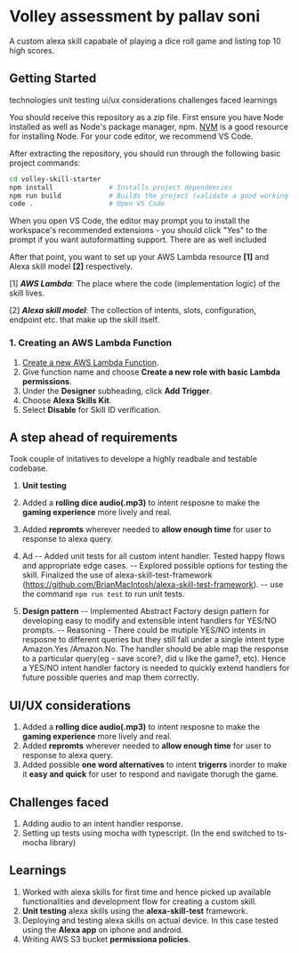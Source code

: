 # Volley assessment by pallav soni
A custom alexa skill capabale of playing a dice roll game and listing top 10 high scores.

## **Getting Started**

technologies
unit testing
ui/ux considerations
challenges faced
learnings


You should receive this repository as a zip file. First ensure you have Node installed as well as Node's package manager, npm. [NVM](https://github.com/nvm-sh/nvm) is a good resource for installing Node. For your code editor, we recommend VS Code.

After extracting the repository, you should run through the following basic project commands:

```sh
cd volley-skill-starter
npm install              # Installs project dependencies
npm run build            # Builds the project (validate a good working state)
code .                   # Open VS Code
```

When you open VS Code, the editor may prompt you to install the workspace's recommended extensions - you should click "Yes" to the prompt if you want autoformatting support. There are as well included

After that point, you want to set up your AWS Lambda resource **[1]** and Alexa skill model **[2]** respectively.

[1] _**AWS Lambda**_: The place where the code (implementation logic) of the skill lives.

[2] _**Alexa skill model**_: The collection of intents, slots, configuration, endpoint etc. that make up the skill itself.

### 1. **Creating an AWS Lambda Function**

1. [Create a new AWS Lambda Function](https://console.aws.amazon.com/lambda/home?region=us-east-1#/create/function).
2. Give function name and choose **Create a new role with basic Lambda permissions**.
3. Under the **Designer** subheading, click **Add Trigger**.
4. Choose **Alexa Skills Kit**.
5. Select **Disable** for Skill ID verification.

## **A step ahead of requirements**

Took couple of initatives to develope a highly readbale and testable codebase.

1. **Unit testing**
  1. Added a **rolling dice audio(.mp3)** to intent resposne to make the **gaming experience** more lively and real.
  2. Added **repromts** wherever needed to **allow enough time** for user to response to alexa query.
  3. Ad
-- Added unit tests for all custom intent handler. Tested  happy flows and appropriate edge cases.
-- Explored possible options for testing the skill. Finalized the use of alexa-skill-test-framework (https://github.com/BrianMacIntosh/alexa-skill-test-framework).
 -- use the command ```npm run test``` to run unit tests.
 
2. **Design pattern**
 -- Implemented Abstract Factory design pattern for developing easy to modify and extensible intent handlers for YES/NO prompts.
 -- Reasoning - There could be mutiple YES/NO intents in resposne to different queries but they still fall under a single intent type Amazon.Yes /Amazon.No. The handler should be able map the response to a particular query(eg - save score?, did u like the game?, etc). Hence a YES/NO intent handler factory is needed to quickly extend handlers for future possible queries and map them  correctly.
 

## **UI/UX considerations**

1. Added a **rolling dice audio(.mp3)** to intent resposne to make the **gaming experience** more lively and real.
2. Added **repromts** wherever needed to **allow enough time** for user to response to alexa query.
3. Added possible **one word alternatives** to intent **trigerrs** inorder to make it **easy and quick** for user to respond and navigate thorugh the game.


## **Challenges faced**

1. Adding audio to an intent handler response.
2. Setting up tests using mocha with typescript. (In the end switched to ts-mocha library)

## **Learnings**

1. Worked with alexa skills for first time and hence picked up available functionalities and development flow for creating a custom skill.
2. **Unit testing** alexa skills using the **alexa-skill-test** framework.
3. Deploying and testing alexa skills on actual device. In this case tested using the **Alexa app** on iphone and android.
4. Writing AWS S3 bucket **permissiona policies**.
